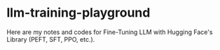 # llm-training-playground
Here are my notes and codes for Fine-Tuning LLM with Hugging Face's Library (PEFT, SFT, PPO, etc.).
